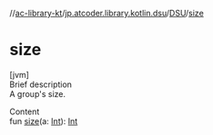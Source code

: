 //[ac-library-kt](../../index.md)/[jp.atcoder.library.kotlin.dsu](../index.md)/[DSU](index.md)/[size](size.md)



# size  
[jvm]  
Brief description  
A group's size.  
  
  
Content  
fun [size](size.md)(a: [Int](https://kotlinlang.org/api/latest/jvm/stdlib/kotlin/-int/index.html)): [Int](https://kotlinlang.org/api/latest/jvm/stdlib/kotlin/-int/index.html)  



